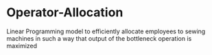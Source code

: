 # Operator-Allocation
Linear Programming model to efficiently allocate employees to sewing machines in such a way that output of the bottleneck operation is maximized

